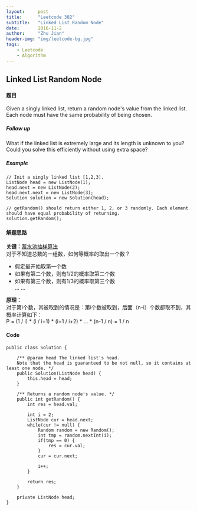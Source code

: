 ```yaml
---
layout:     post
title:      "Leetcode 382"
subtitle:   "Linked List Random Node"
date:       2016-11-2
author:     "Zhu Jian"
header-img: "img/leetcode-bg.jpg"
tags:
    - Leetcode
    - Algorithm
---
```


## Linked List Random Node

#### 题目
Given a singly linked list, return a random node's value from the linked list. Each node must have the same probability of being chosen.

##### Follow up
What if the linked list is extremely large and its length is unknown to you? Could you solve this efficiently without using extra space?

##### Example
```
// Init a singly linked list [1,2,3].
ListNode head = new ListNode(1);
head.next = new ListNode(2);
head.next.next = new ListNode(3);
Solution solution = new Solution(head);

// getRandom() should return either 1, 2, or 3 randomly. Each element should have equal probability of returning.
solution.getRandom();
```

#### 解题思路
**关键：**[蓄水池抽样算法](https://zh.wikipedia.org/wiki/%E6%B0%B4%E5%A1%98%E6%8A%BD%E6%A8%A3)  
对于不知道总数的一组数，如何等概率的取出一个数？  

* 假定最开始取第一个数
* 如果有第二个数，则有1/2的概率取第二个数
* 如果有第三个数，则有1/3的概率取第三个数  
... ...  

**原理：**  
对于第i个数，其被取到的情况是：第i个数被取到，后面（n-i）个数都取不到，其概率计算如下：  
P = (1 / i) * (i / i+1) * (i+1 / i+2) * ... * (n-1 / n) = 1 / n

#### Code
```
public class Solution {

    /** @param head The linked list's head.
    Note that the head is guaranteed to be not null, so it contains at least one node. */
    public Solution(ListNode head) {
        this.head = head;
    }

    /** Returns a random node's value. */
    public int getRandom() {
        int res = head.val;

        int i = 2;
        ListNode cur = head.next;
        while(cur != null) {
            Random random = new Random();
            int tmp = random.nextInt(i);
            if(tmp == 0) {
                res = cur.val;
            }
            cur = cur.next;

            i++;
        }

        return res;
    }

    private ListNode head;
}

```